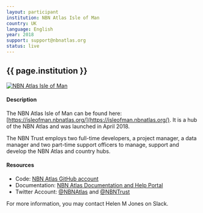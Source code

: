 ```yaml
---
layout: participant
institution: NBN Atlas Isle of Man
country: UK
language: English
year: 2018
support: support@nbnatlas.org
status: live
---
```


## {{ page.institution }}

[![NBN Atlas Isle of Man](../assets/img/participants/nbnatlas-isle-man.png)](https://isleofman.nbnatlas.org/)

#### Description 
The NBN Atlas Isle of Man can be found here: [https://isleofman.nbnatlas.org/](https://isleofman.nbnatlas.org/). It is a hub of the NBN Atlas and was launched in April 2018.

The NBN Trust employs two full-time developers, a project manager, a data manager and two part-time support officers to manage, support and develop the NBN Atlas and country hubs.


#### Resources

- Code: [NBN Atlas GitHub account](https://github.com/nbnuk)
- Documentation: [NBN Atlas Documentation and Help Portal](https://docs.nbnatlas.org/)
- Twitter Account: [@NBNAtlas](https://twitter.com/NBNAtlas) and [@NBNTrust](https://twitter.com/NBNTrust)



For more information, you may contact Helen M Jones on Slack.
